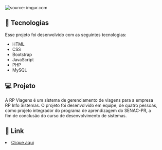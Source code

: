 <div>
  <img src="https://imgur.com/XsNIKVJ" title="source: imgur.com" />
</div>

## 🧪 Tecnologias

Esse projeto foi desenvolvido com as seguintes tecnologias:

<ul>
  <li>HTML</li>
  
  <li>CSS</li>
  
  <li>Bootstrap</li>
  
  <li>JavaScript</li>
  
  <li>PHP</li>

  <li>MySQL</li>
  
</ul>

## 💻 Projeto 
A RP Viagens é um sistema de gerenciamento de viagens para a empresa RP Info Sistemas. O projeto foi desenvolvido em equipe, de quatro pessoas, como projeto integrador do programa de aprendizagem do SENAC-PR, a fim de conclusão do curso de desenvolvimento de sistemas.

## 🔗 Link

<li><a href="http://www.rpviagens.epizy.com">Clique aqui</a></li>
